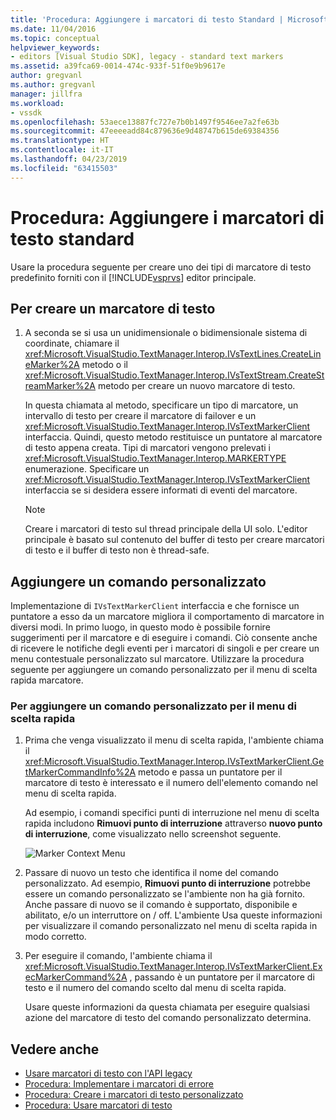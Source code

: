 ```yaml
---
title: 'Procedura: Aggiungere i marcatori di testo Standard | Microsoft Docs'
ms.date: 11/04/2016
ms.topic: conceptual
helpviewer_keywords:
- editors [Visual Studio SDK], legacy - standard text markers
ms.assetid: a39fca69-0014-474c-933f-51f0e9b9617e
author: gregvanl
ms.author: gregvanl
manager: jillfra
ms.workload:
- vssdk
ms.openlocfilehash: 53aece13887fc727e7b0b1497f9546ee7a2fe63b
ms.sourcegitcommit: 47eeeeadd84c879636e9d48747b615de69384356
ms.translationtype: HT
ms.contentlocale: it-IT
ms.lasthandoff: 04/23/2019
ms.locfileid: "63415503"
---
```

# <a name="how-to-add-standard-text-markers"></a>Procedura: Aggiungere i marcatori di testo standard
Usare la procedura seguente per creare uno dei tipi di marcatore di testo predefinito forniti con il [!INCLUDE[vsprvs](../code-quality/includes/vsprvs_md.md)] editor principale.

## <a name="to-create-a-text-marker"></a>Per creare un marcatore di testo

1. A seconda se si usa un unidimensionale o bidimensionale sistema di coordinate, chiamare il <xref:Microsoft.VisualStudio.TextManager.Interop.IVsTextLines.CreateLineMarker%2A> metodo o il <xref:Microsoft.VisualStudio.TextManager.Interop.IVsTextStream.CreateStreamMarker%2A> metodo per creare un nuovo marcatore di testo.

     In questa chiamata al metodo, specificare un tipo di marcatore, un intervallo di testo per creare il marcatore di failover e un <xref:Microsoft.VisualStudio.TextManager.Interop.IVsTextMarkerClient> interfaccia. Quindi, questo metodo restituisce un puntatore al marcatore di testo appena creata. Tipi di marcatori vengono prelevati i <xref:Microsoft.VisualStudio.TextManager.Interop.MARKERTYPE> enumerazione. Specificare un <xref:Microsoft.VisualStudio.TextManager.Interop.IVsTextMarkerClient> interfaccia se si desidera essere informati di eventi del marcatore.

    > [!NOTE]
    > Creare i marcatori di testo sul thread principale della UI solo. L'editor principale è basato sul contenuto del buffer di testo per creare marcatori di testo e il buffer di testo non è thread-safe.

## <a name="add-a-custom-command"></a>Aggiungere un comando personalizzato
 Implementazione di `IVsTextMarkerClient` interfaccia e che fornisce un puntatore a esso da un marcatore migliora il comportamento di marcatore in diversi modi. In primo luogo, in questo modo è possibile fornire suggerimenti per il marcatore e di eseguire i comandi. Ciò consente anche di ricevere le notifiche degli eventi per i marcatori di singoli e per creare un menu contestuale personalizzato sul marcatore. Utilizzare la procedura seguente per aggiungere un comando personalizzato per il menu di scelta rapida marcatore.

### <a name="to-add-a-custom-command-to-the-context-menu"></a>Per aggiungere un comando personalizzato per il menu di scelta rapida

1. Prima che venga visualizzato il menu di scelta rapida, l'ambiente chiama il <xref:Microsoft.VisualStudio.TextManager.Interop.IVsTextMarkerClient.GetMarkerCommandInfo%2A> metodo e passa un puntatore per il marcatore di testo è interessato e il numero dell'elemento comando nel menu di scelta rapida.

     Ad esempio, i comandi specifici punti di interruzione nel menu di scelta rapida includono **Rimuovi punto di interruzione** attraverso **nuovo punto di interruzione**, come visualizzato nello screenshot seguente.

     ![Marker Context Menu](../extensibility/media/vsmarkercontextmenu.gif "vsMarkercontextmenu")

2. Passare di nuovo un testo che identifica il nome del comando personalizzato. Ad esempio, **Rimuovi punto di interruzione** potrebbe essere un comando personalizzato se l'ambiente non ha già fornito. Anche passare di nuovo se il comando è supportato, disponibile e abilitato, e/o un interruttore on / off. L'ambiente Usa queste informazioni per visualizzare il comando personalizzato nel menu di scelta rapida in modo corretto.

3. Per eseguire il comando, l'ambiente chiama il <xref:Microsoft.VisualStudio.TextManager.Interop.IVsTextMarkerClient.ExecMarkerCommand%2A> , passando è un puntatore per il marcatore di testo e il numero del comando scelto dal menu di scelta rapida.

     Usare queste informazioni da questa chiamata per eseguire qualsiasi azione del marcatore di testo del comando personalizzato determina.

## <a name="see-also"></a>Vedere anche
- [Usare marcatori di testo con l'API legacy](../extensibility/using-text-markers-with-the-legacy-api.md)
- [Procedura: Implementare i marcatori di errore](../extensibility/how-to-implement-error-markers.md)
- [Procedura: Creare i marcatori di testo personalizzato](../extensibility/how-to-create-custom-text-markers.md)
- [Procedura: Usare marcatori di testo](../extensibility/how-to-use-text-markers.md)